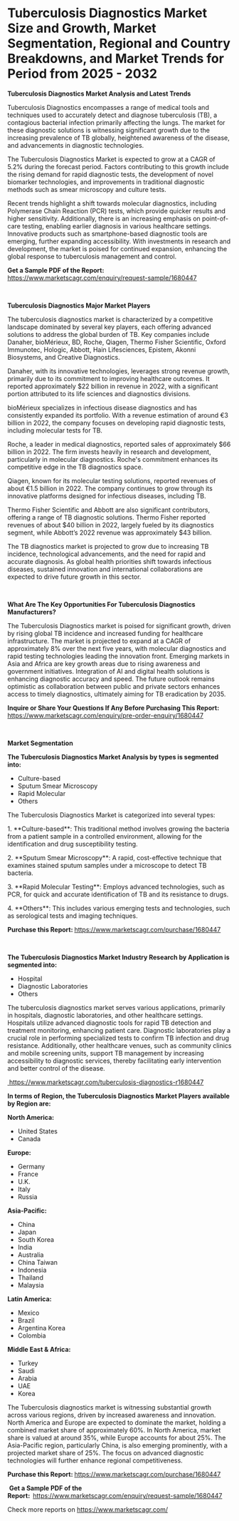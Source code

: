 <p><h1>Tuberculosis Diagnostics Market Size and Growth, Market Segmentation, Regional and Country Breakdowns, and Market Trends for Period from 2025 -  2032</h1></p><p><strong>Tuberculosis Diagnostics Market Analysis and Latest Trends</strong></p>
<p><p>Tuberculosis Diagnostics encompasses a range of medical tools and techniques used to accurately detect and diagnose tuberculosis (TB), a contagious bacterial infection primarily affecting the lungs. The market for these diagnostic solutions is witnessing significant growth due to the increasing prevalence of TB globally, heightened awareness of the disease, and advancements in diagnostic technologies. </p><p>The Tuberculosis Diagnostics Market is expected to grow at a CAGR of 5.2% during the forecast period. Factors contributing to this growth include the rising demand for rapid diagnostic tests, the development of novel biomarker technologies, and improvements in traditional diagnostic methods such as smear microscopy and culture tests. </p><p>Recent trends highlight a shift towards molecular diagnostics, including Polymerase Chain Reaction (PCR) tests, which provide quicker results and higher sensitivity. Additionally, there is an increasing emphasis on point-of-care testing, enabling earlier diagnosis in various healthcare settings. Innovative products such as smartphone-based diagnostic tools are emerging, further expanding accessibility. With investments in research and development, the market is poised for continued expansion, enhancing the global response to tuberculosis management and control.</p></p>
<p><strong>Get a Sample PDF of the Report:&nbsp;</strong> <a href="https://www.marketscagr.com/enquiry/request-sample/1680447?utm_campaign=2513&utm_medium=2&utm_source=Github&utm_content=ia&utm_term=03032025&utm_id=tuberculosis-diagnostics">https://www.marketscagr.com/enquiry/request-sample/1680447</a></p>
<p>&nbsp;</p>
<p><strong>Tuberculosis Diagnostics Major Market Players</strong></p>
<p><p>The tuberculosis diagnostics market is characterized by a competitive landscape dominated by several key players, each offering advanced solutions to address the global burden of TB. Key companies include Danaher, bioMérieux, BD, Roche, Qiagen, Thermo Fisher Scientific, Oxford Immunotec, Hologic, Abbott, Hain Lifesciences, Epistem, Akonni Biosystems, and Creative Diagnostics.</p><p>Danaher, with its innovative technologies, leverages strong revenue growth, primarily due to its commitment to improving healthcare outcomes. It reported approximately $22 billion in revenue in 2022, with a significant portion attributed to its life sciences and diagnostics divisions.</p><p>bioMérieux specializes in infectious disease diagnostics and has consistently expanded its portfolio. With a revenue estimation of around €3 billion in 2022, the company focuses on developing rapid diagnostic tests, including molecular tests for TB.</p><p>Roche, a leader in medical diagnostics, reported sales of approximately $66 billion in 2022. The firm invests heavily in research and development, particularly in molecular diagnostics. Roche's commitment enhances its competitive edge in the TB diagnostics space.</p><p>Qiagen, known for its molecular testing solutions, reported revenues of about €1.5 billion in 2022. The company continues to grow through its innovative platforms designed for infectious diseases, including TB.</p><p>Thermo Fisher Scientific and Abbott are also significant contributors, offering a range of TB diagnostic solutions. Thermo Fisher reported revenues of about $40 billion in 2022, largely fueled by its diagnostics segment, while Abbott’s 2022 revenue was approximately $43 billion.</p><p>The TB diagnostics market is projected to grow due to increasing TB incidence, technological advancements, and the need for rapid and accurate diagnosis. As global health priorities shift towards infectious diseases, sustained innovation and international collaborations are expected to drive future growth in this sector.</p></p>
<p>&nbsp;</p>
<p><strong>What Are The Key Opportunities For Tuberculosis Diagnostics Manufacturers?</strong></p>
<p><p>The Tuberculosis Diagnostics market is poised for significant growth, driven by rising global TB incidence and increased funding for healthcare infrastructure. The market is projected to expand at a CAGR of approximately 8% over the next five years, with molecular diagnostics and rapid testing technologies leading the innovation front. Emerging markets in Asia and Africa are key growth areas due to rising awareness and government initiatives. Integration of AI and digital health solutions is enhancing diagnostic accuracy and speed. The future outlook remains optimistic as collaboration between public and private sectors enhances access to timely diagnostics, ultimately aiming for TB eradication by 2035.</p></p>
<p><strong>Inquire or Share Your Questions If Any Before Purchasing This Report:</strong> <a href="https://www.marketscagr.com/enquiry/pre-order-enquiry/1680447?utm_campaign=2513&utm_medium=2&utm_source=Github&utm_content=ia&utm_term=03032025&utm_id=tuberculosis-diagnostics">https://www.marketscagr.com/enquiry/pre-order-enquiry/1680447</a></p>
<p>&nbsp;</p>
<p><strong>Market Segmentation</strong></p>
<p><strong>The Tuberculosis Diagnostics Market Analysis by types is segmented into:</strong></p>
<p><ul><li>Culture-based</li><li>Sputum Smear Microscopy</li><li>Rapid Molecular</li><li>Others</li></ul></p>
<p><p>The Tuberculosis Diagnostics Market is categorized into several types: </p><p>1. **Culture-based**: This traditional method involves growing the bacteria from a patient sample in a controlled environment, allowing for the identification and drug susceptibility testing.</p><p>2. **Sputum Smear Microscopy**: A rapid, cost-effective technique that examines stained sputum samples under a microscope to detect TB bacteria.</p><p>3. **Rapid Molecular Testing**: Employs advanced technologies, such as PCR, for quick and accurate identification of TB and its resistance to drugs.</p><p>4. **Others**: This includes various emerging tests and technologies, such as serological tests and imaging techniques.</p></p>
<p><strong>Purchase this Report:&nbsp;</strong><a href="https://www.marketscagr.com/purchase/1680447?utm_campaign=2513&utm_medium=2&utm_source=Github&utm_content=ia&utm_term=03032025&utm_id=tuberculosis-diagnostics">https://www.marketscagr.com/purchase/1680447</a></p>
<p>&nbsp;</p>
<p><strong>The Tuberculosis Diagnostics Market Industry Research by Application is segmented into:</strong></p>
<p><ul><li>Hospital</li><li>Diagnostic Laboratories</li><li>Others</li></ul></p>
<p><p>The tuberculosis diagnostics market serves various applications, primarily in hospitals, diagnostic laboratories, and other healthcare settings. Hospitals utilize advanced diagnostic tools for rapid TB detection and treatment monitoring, enhancing patient care. Diagnostic laboratories play a crucial role in performing specialized tests to confirm TB infection and drug resistance. Additionally, other healthcare venues, such as community clinics and mobile screening units, support TB management by increasing accessibility to diagnostic services, thereby facilitating early intervention and better control of the disease.</p></p>
<p><a href="https://www.marketscagr.com/tuberculosis-diagnostics-r1680447?utm_campaign=2513&utm_medium=2&utm_source=Github&utm_content=ia&utm_term=03032025&utm_id=tuberculosis-diagnostics">&nbsp;https://www.marketscagr.com/tuberculosis-diagnostics-r1680447</a></p>
<p><strong>In terms of Region, the Tuberculosis Diagnostics Market Players available by Region are:</strong></p>
<p>
    <p> <strong> North America: </strong>
        <ul>
            <li>United States</li>
            <li>Canada</li>
        </ul>
        </p> 
    <p> <strong> Europe: </strong>
        <ul>
            <li>Germany</li>
            <li>France</li>
            <li>U.K.</li>
            <li>Italy</li>
            <li>Russia</li>
        </ul>
        </p> 
    <p> <strong> Asia-Pacific: </strong>
        <ul>
            <li>China</li>
            <li>Japan</li>
            <li>South Korea</li>
            <li>India</li>
            <li>Australia</li>
            <li>China Taiwan</li>
            <li>Indonesia</li>
            <li>Thailand</li>
            <li>Malaysia</li>
        </ul>
        </p> 
    <p> <strong> Latin America: </strong>
        <ul>
            <li>Mexico</li>
            <li>Brazil</li>
            <li>Argentina Korea</li>
            <li>Colombia</li>
        </ul>
        </p> 
    <p> <strong> Middle East & Africa: </strong>
        <ul>
            <li>Turkey</li>
            <li>Saudi</li>
            <li>Arabia</li>
            <li>UAE</li>
            <li>Korea</li>
        </ul>
    </p>
    </p>
<p><p>The Tuberculosis diagnostics market is witnessing substantial growth across various regions, driven by increased awareness and innovation. North America and Europe are expected to dominate the market, holding a combined market share of approximately 60%. In North America, market share is valued at around 35%, while Europe accounts for about 25%. The Asia-Pacific region, particularly China, is also emerging prominently, with a projected market share of 25%. The focus on advanced diagnostic technologies will further enhance regional competitiveness.</p></p>
<p><strong>Purchase this Report: </strong><a href="https://www.marketscagr.com/purchase/1680447?utm_campaign=2513&utm_medium=2&utm_source=Github&utm_content=ia&utm_term=03032025&utm_id=tuberculosis-diagnostics">https://www.marketscagr.com/purchase/1680447</a></p>
<p>&nbsp;<strong>Get a Sample PDF of the Report:&nbsp;&nbsp;</strong><a href="https://www.marketscagr.com/enquiry/request-sample/1680447?utm_campaign=2513&utm_medium=2&utm_source=Github&utm_content=ia&utm_term=03032025&utm_id=tuberculosis-diagnostics">https://www.marketscagr.com/enquiry/request-sample/1680447</a></p>
<p><strong></strong></p>
<p>Check more reports on <a href="https://www.marketscagr.com/?utm_campaign=2513&utm_medium=2&utm_source=Github&utm_content=ia&utm_term=03032025&utm_id=tuberculosis-diagnostics">https://www.marketscagr.com/</a></p>